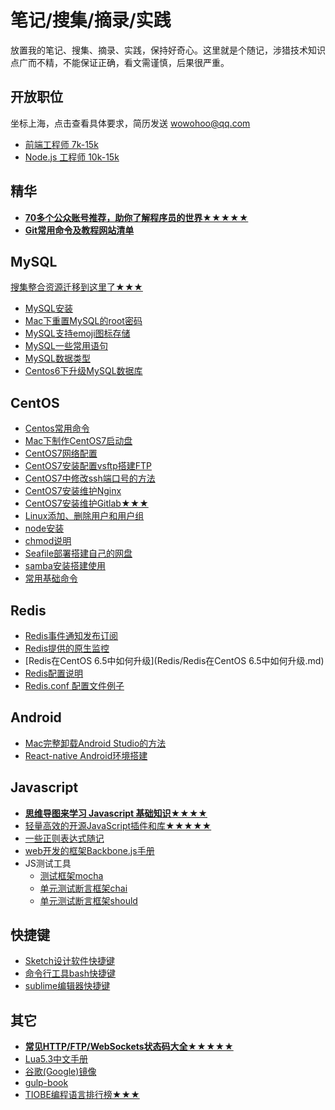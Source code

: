 # 笔记/搜集/摘录/实践

放置我的笔记、搜集、摘录、实践，保持好奇心。这里就是个随记，涉猎技术知识点广而不精，不能保证正确，看文需谨慎，后果很严重。

## 开放职位 

坐标上海，点击查看具体要求，简历发送 [wowohoo@qq.com](mailto:wowohoo@qq.com)

  - [前端工程师 7k-15k](Job-Descriptions/frontend-engineer.md#前端工程师)
  - [Node.js 工程师 10k-15k](Job-Descriptions/node-engineer.md#nodejs开发工程师)

## 精华

- **[70多个公众账号推荐，助你了解程序员的世界★★★★★](other/公众账号推荐.md)**
- **[Git常用命令及教程网站清单](other/Git%E5%B8%B8%E7%94%A8%E5%91%BD%E4%BB%A4%E6%B8%85%E5%8D%95.md)**

## MySQL

[搜集整合资源迁移到这里了★★★](https://github.com/jaywcjlove/mysql-tutorial)

- [MySQL安装](https://github.com/jaywcjlove/mysql-tutorial)
- [Mac下重置MySQL的root密码](https://github.com/jaywcjlove/mysql-tutorial)
- [MySQL支持emoji图标存储](https://github.com/jaywcjlove/mysql-tutorial)
- [MySQL一些常用语句](https://github.com/jaywcjlove/mysql-tutorial)
- [MySQL数据类型](https://github.com/jaywcjlove/mysql-tutorial)
- [Centos6下升级MySQL数据库](https://github.com/jaywcjlove/mysql-tutorial)

## CentOS 

- [Centos常用命令](CentOS/CentOS.md)
- [Mac下制作CentOS7启动盘](CentOS/Mac下制作CentOS7启动盘.md)
- [CentOS7网络配置](CentOS/CentOS7网络配置.md)
- [CentOS7安装配置vsftp搭建FTP](CentOS/CentOS7安装配置vsftp搭建FTP.md)
- [CentOS7中修改ssh端口号的方法](CentOS/CentOS7中修改ssh端口号的方法.md)
- [CentOS7安装维护Nginx](CentOS/CentOS7安装维护Nginx.md)
- [CentOS7安装维护Gitlab★★★](CentOS/CentOS7安装维护Gitlab.md)
- [Linux添加、删除用户和用户组](CentOS/Linux添加、删除用户和用户组.md)
- [node安装](CentOS/node安装.md)
- [chmod说明](CentOS/chmod.md)
- [Seafile部署搭建自己的网盘](CentOS/部署Seafile搭建自己的网盘.md)
- [samba安装搭建使用](CentOS/samba.md)
- [常用基础命令](CentOS/常用基础命令.md)

## Redis

- [Redis事件通知发布订阅](Redis/Redis事件通知发布订阅.md)
- [Redis提供的原生监控](Redis/Redis提供的原生监控.md)
- [Redis在CentOS 6.5中如何升级](Redis/Redis在CentOS 6.5中如何升级.md)
- [Redis配置说明](Redis/Redis配置说明.md)
- [Redis.conf 配置文件例子](Redis/Redis.conf)

## Android

- [Mac完整卸载Android Studio的方法](Android/Mac%E5%AE%8C%E6%95%B4%E5%8D%B8%E8%BD%BDAndroid%20Studio%E7%9A%84%E6%96%B9%E6%B3%95.md)
- [React-native Android环境搭建](Android/React-native%20Android%E7%8E%AF%E5%A2%83%E6%90%AD%E5%BB%BA.md)

## Javascript

- **[思维导图来学习 Javascript 基础知识★★★★](Javascript/)**
- [轻量高效的开源JavaScript插件和库★★★★★](Javascript/轻量高效的开源JavaScript插件和库.md)
- [一些正则表达式随记](Javascript/一些正则表达式随记.md)
- [web开发的框架Backbone.js手册](http://jaywcjlove.github.io/handbook/index.html)
- JS测试工具
    - [测试框架mocha](http://jaywcjlove.github.io/handbook/html/%E6%B5%8B%E8%AF%95%E5%B7%A5%E5%85%B7/mocha.html)
    - [单元测试断言框架chai](http://jaywcjlove.github.io/handbook/html/%E6%B5%8B%E8%AF%95%E5%B7%A5%E5%85%B7/chai.html)
    - [单元测试断言框架should](http://jaywcjlove.github.io/handbook/html/%E6%B5%8B%E8%AF%95%E5%B7%A5%E5%85%B7/should.html)

## 快捷键

- [Sketch设计软件快捷键](http://jaywcjlove.github.io/handbook/html/Shortcuts/Sketch.html)
- [命令行工具bash快捷键](http://jaywcjlove.github.io/handbook/html/Shortcuts/bash.html)
- [sublime编辑器快捷键](http://jaywcjlove.github.io/handbook/html/Shortcuts/sublime.html)

## 其它

- **[常见HTTP/FTP/WebSockets状态码大全★★★★★](other/HTTP-Status-codes.md)**
- [Lua5.3中文手册](other/Lua5.3.md)
- [谷歌(Google)镜像](other/谷歌(Google)镜像.md)
- [gulp-book](http://jaywcjlove.github.io/handbook/html/gulp-book.html)
- [TIOBE编程语言排行榜★★★](http://www.tiobe.com/tiobe-index/)
